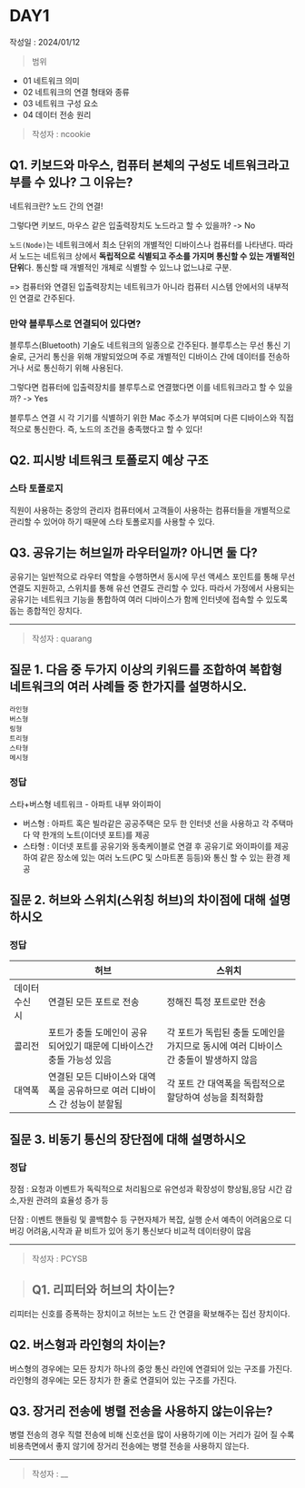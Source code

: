 # DAY1
작성일 : 2024/01/12

> 범위
- 01 네트워크 의미
- 02 네트워크의 연결 형태와 종류
- 03 네트워크 구성 요소
- 04 데이터 전송 원리

> 작성자 : ncookie

## Q1. 키보드와 마우스, 컴퓨터 본체의 구성도 네트워크라고 부를 수 있나? 그 이유는?

네트워크란? 노드 간의 연결!

그렇다면 키보드, 마우스 같은 입출력장치도 노드라고 할 수 있을까? -> No

`노드(Node)`는 네트워크에서 최소 단위의 개별적인 디바이스나 컴퓨터를 나타낸다. 따라서 노드는 네트워크 상에서 **독립적으로 식별되고 주소를 가지며 통신할 수 있는 개별적인 단위**다. 통신할 때 개별적인 개체로 식별할 수 있느냐 없느냐로 구분.

=> 컴퓨터와 연결된 입출력장치는 네트워크가 아니라 컴퓨터 시스템 안에서의 내부적인 연결로 간주된다.

### 만약 블루투스로 연결되어 있다면?

블루투스(Bluetooth) 기술도 네트워크의 일종으로 간주된다. 블루투스는 무선 통신 기술로, 근거리 통신을 위해 개발되었으며 주로 개별적인 디바이스 간에 데이터를 전송하거나 서로 통신하기 위해 사용된다.

그렇다면 컴퓨터에 입출력장치를 블루투스로 연결했다면 이를 네트워크라고 할 수 있을까? -> Yes

블루투스 연결 시 각 기기를 식별하기 위한 Mac 주소가 부여되며 다른 디바이스와 직접적으로 통신한다. 즉, 노드의 조건을 충족했다고 할 수 있다!

## Q2. 피시방 네트워크 토폴로지 예상 구조

### 스타 토폴로지

직원이 사용하는 중앙의 관리자 컴퓨터에서 고객들이 사용하는 컴퓨터들을 개별적으로 관리할 수 있어야 하기 때문에 스타 토폴로지를 사용할 수 있다.

## Q3. 공유기는 허브일까 라우터일까? 아니면 둘 다?

공유기는 일반적으로 라우터 역할을 수행하면서 동시에 무선 액세스 포인트를 통해 무선 연결도 지원하고, 스위치를 통해 유선 연결도 관리할 수 있다. 따라서 가정에서 사용되는 공유기는 네트워크 기능을 통합하여 여러 디바이스가 함께 인터넷에 접속할 수 있도록 돕는 종합적인 장치다.

---

> 작성자 : quarang

## 질문 1. 다음 중 두가지 이상의 키워드를 조합하여 복합형 네트워크의 여러 사례들 중 한가지를 설명하시오.
```
라인형
버스형
링형
트리형
스타형
메시형
```
### 정답
스타+버스형 네트워크 - 아파트 내부 와이파이

- 버스형 : 아파트 혹은 빌라같은 공공주택은 모두 한 인터넷 선을 사용하고 각 주택마다 약 한개의 노트(이더넷 포트)를 제공
- 스타형 : 이더넷 포트를 공유기와 동축케이블로 연결 후 공유기로 와이파이를 제공하여 같은 장소에 있는 여러 노드(PC 및 스마트폰 등등)와 통신 할 수 있는 환경 제공


## 질문 2. 허브와 스위치(스위칭 허브)의 차이점에 대해 설명하시오

### 정답
| |허브|스위치|
|---|---|---|
|데이터 수신 시|연결된 모든 포트로 전송|정해진 특정 포트로만 전송|
|콜리전|포트가 충돌 도메인이 공유 되어있기 때문에 디바이스간 충돌 가능성 있음|각 포트가 독립된 충돌 도메인을 가지므로 동시에 여러 디바이스 간 충돌이 발생하지 않음|
|대역폭|연결된 모든 디바이스와 대역폭을 공유하므로 여러 디바이스 간 성능이 분할됨|각 포트 간 대역폭을 독립적으로 할당하여 성능을 최적화함|

## 질문 3. 비동기 통신의 장단점에 대해 설명하시오

### 정답

장점 : 요청과 이벤트가 독릭적으로 처리됨으로 유연성과 확장성이 향상됨,응담 시간 감소,자원 관려의 효율성 증가 등

단잠 : 이벤트 핸들링 및 콜백함수 등 구현자체가 복잡, 실행 순서 예측이 어려움으로 디버깅 어려움,시작과 끝 비트가 있어 동기 통신보다 비교적 데이터량이 많음

---

> 작성자 : PCYSB

> ## Q1. 리피터와 허브의 차이는?
리피터는 신호를 증폭하는 장치이고 허브는 노드 간 연결을 확보해주는 집선 장치이다.


## Q2. 버스형과 라인형의 차이는?
버스형의 경우에는 모든 장치가 하나의 중앙 통신 라인에 연결되어 있는 구조를 가진다.
라인형의 경우에는 모든 장치가 한 줄로 연결되어 있는 구조를 가진다.


## Q3. 장거리 전송에 병렬 전송을 사용하지 않는이유는?
병렬 전송의 경우 직렬 전송에 비해 신호선을 많이 사용하기에 이는 거리가 길어 질 수록
비용측면에서 좋지 않기에 장거리 전송에는 병렬 전송을 사용하지 않는다.

---

> 작성자 : __
